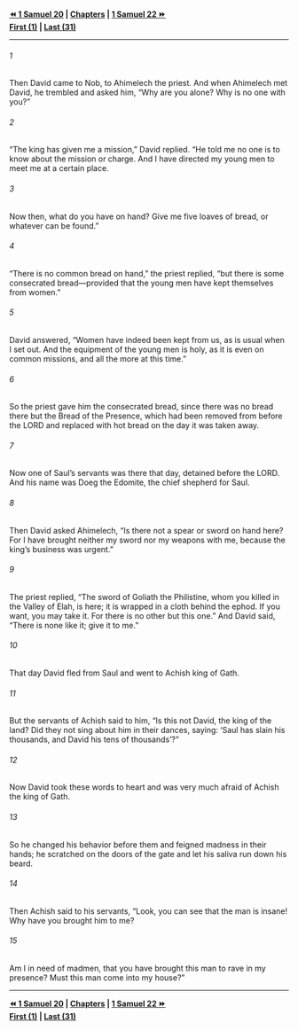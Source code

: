   
**[⏪ 1 Samuel 20](./1%20Samuel%2020.md) | [Chapters](./_index.md) | [1 Samuel 22 ⏩](./1%20Samuel%2022.md)**  
**[First (1)](./1%20Samuel%201.md) | [Last (31)](./1%20Samuel%2031.md)**  
  
---  
  
###### 1  
Then David came to Nob, to Ahimelech the priest. And when Ahimelech met David, he trembled and asked him, “Why are you alone? Why is no one with you?”  
  
###### 2  
“The king has given me a mission,” David replied. “He told me no one is to know about the mission or charge. And I have directed my young men to meet me at a certain place.  
  
###### 3  
Now then, what do you have on hand? Give me five loaves of bread, or whatever can be found.”  
  
###### 4  
“There is no common bread on hand,” the priest replied, “but there is some consecrated bread—provided that the young men have kept themselves from women.”  
  
###### 5  
David answered, “Women have indeed been kept from us, as is usual when I set out. And the equipment of the young men is holy, as it is even on common missions, and all the more at this time.”  
  
###### 6  
So the priest gave him the consecrated bread, since there was no bread there but the Bread of the Presence, which had been removed from before the LORD and replaced with hot bread on the day it was taken away.  
  
###### 7  
Now one of Saul’s servants was there that day, detained before the LORD. And his name was Doeg the Edomite, the chief shepherd for Saul.  
  
###### 8  
Then David asked Ahimelech, “Is there not a spear or sword on hand here? For I have brought neither my sword nor my weapons with me, because the king’s business was urgent.”  
  
###### 9  
The priest replied, “The sword of Goliath the Philistine, whom you killed in the Valley of Elah, is here; it is wrapped in a cloth behind the ephod. If you want, you may take it. For there is no other but this one.” And David said, “There is none like it; give it to me.”  
  
###### 10  
That day David fled from Saul and went to Achish king of Gath.  
  
###### 11  
But the servants of Achish said to him, “Is this not David, the king of the land? Did they not sing about him in their dances, saying: ‘Saul has slain his thousands, and David his tens of thousands’?”  
  
###### 12  
Now David took these words to heart and was very much afraid of Achish the king of Gath.  
  
###### 13  
So he changed his behavior before them and feigned madness in their hands; he scratched on the doors of the gate and let his saliva run down his beard.  
  
###### 14  
Then Achish said to his servants, “Look, you can see that the man is insane! Why have you brought him to me?  
  
###### 15  
Am I in need of madmen, that you have brought this man to rave in my presence? Must this man come into my house?”  
  
  
---  
  
**[⏪ 1 Samuel 20](./1%20Samuel%2020.md) | [Chapters](./_index.md) | [1 Samuel 22 ⏩](./1%20Samuel%2022.md)**  
**[First (1)](./1%20Samuel%201.md) | [Last (31)](./1%20Samuel%2031.md)**  
  
